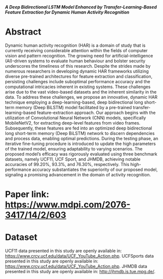 ***A Deep Bidirectional LSTM Model Enhanced by Transfer-Learning-Based Feature Extraction for Dynamic Human Activity Recognition***

# Abstract
Dynamic human activity recognition (HAR) is a domain of study that is currently receiving considerable attention within the fields of computer vision and pattern recognition. The growing need for artificial-intelligence (AI)-driven systems to evaluate human behaviour and bolster security underscores the timeliness of this research. Despite the strides made by numerous researchers in developing dynamic HAR frameworks utilizing diverse pre-trained architectures for feature extraction and classification, persisting challenges include suboptimal performance accuracy and the computational intricacies inherent in existing systems. These challenges arise due to the vast video-based datasets and the inherent similarity in the data. To address these challenges, we propose an innovative, dynamic HAR technique employing a deep-learning-based, deep bidirectional long short-term memory (Deep BiLSTM) model facilitated by a pre-trained transfer-learning-based feature-extraction approach. Our approach begins with the utilization of Convolutional Neural Network (CNN) models, specifically MobileNetV2, for extracting deep-level features from video frames. Subsequently, these features are fed into an optimized deep bidirectional long short-term memory (Deep BiLSTM) network to discern dependencies and process data, enabling optimal predictions. During the testing phase, an iterative fine-tuning procedure is introduced to update the high parameters of the trained model, ensuring adaptability to varying scenarios. The proposed model’s efficacy was rigorously evaluated using three benchmark datasets, namely UCF11, UCF Sport, and JHMDB, achieving notable accuracies of 99.20%, 93.3%, and 76.30%, respectively. This high-performance accuracy substantiates the superiority of our proposed model, signaling a promising advancement in the domain of activity recognition.

# Paper link: https://www.mdpi.com/2076-3417/14/2/603

# Dataset
UCF11 data presented in this study are openly available in: https://www.crcv.ucf.edu/data/UCF_YouTube_Action.php. 
UCFSports data presented in this study are openly available in: https://www.crcv.ucf.edu/data/UCF_YouTube_Action.php. 
JHMDB data presented in this study are openly available in: http://jhmdb.is.tue.mpg.de/.
